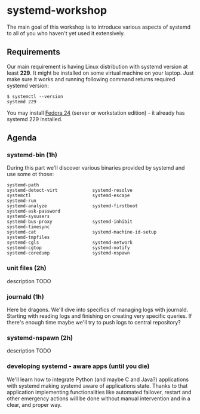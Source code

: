# systemd-workshop

The main goal of this workshop is to introduce various aspects of systemd to
all of you who haven't yet used it extensively.

## Requirements

Our main requirement is having Linux distribution with systemd version at least
**229**. It might be installed on some virtual machine on your laptop. Just
make sure it works and running following command returns required systemd
version:

```
$ systemctl --version
systemd 229
```

You may install [Fedora 24](https://getfedora.org/) (server or workstation
edition) - it already has systemd 229 installed.

## Agenda

### systemd-bin (1h)

During this part we'll discover various binaries provided by systemd and use
some ot those:

```
systemd-path                  
systemd-detect-virt             systemd-resolve               
systemctl                       systemd-escape                  systemd-run                   
systemd-analyze                 systemd-firstboot
systemd-ask-password
systemd-sysusers              
systemd-bus-proxy               systemd-inhibit
systemd-timesync              
systemd-cat                     systemd-machine-id-setup
systemd-tmpfiles              
systemd-cgls                    systemd-network
systemd-cgtop                   systemd-notify                                                
systemd-coredump                systemd-nspawn                                                
```

### unit files (2h)

description TODO

### journald (1h)

Here be dragons. We'll dive into specifics of managing logs with journald.
Starting with reading logs and finishing on creating very specific queries. If
there's enough time maybe we'll try to push logs to central repository?

### systemd-nspawn (2h)

description TODO

### developing systemd - aware apps (until you die)

We'll learn how to integrate Python (and maybe C and Java?) applications with 
systemd making systemd aware of applications state. Thanks to that application 
implementing functionalities like automated failover, restart and other
emergency actions will be done without manual intervention and in a clear, and
proper way.
